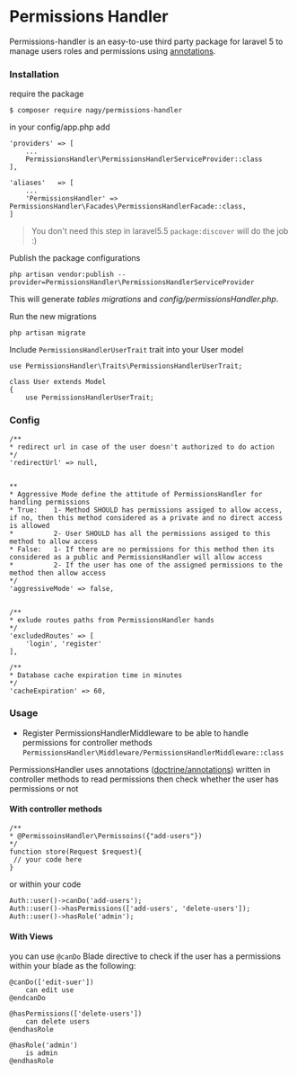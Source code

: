 # Permissions Handler
Permissions-handler is an easy-to-use third party package for laravel 5  to manage users roles and permissions  using [annotations](https://github.com/doctrine/annotations).


### Installation

require the package 
    
    $ composer require nagy/permissions-handler
    
 in your config/app.php add

    'providers' => [
        ...
        PermissionsHandler\PermissionsHandlerServiceProvider::class
    ],

    'aliases'   => [
        ...
        'PermissionsHandler' => PermissionsHandler\Facades\PermissionsHandlerFacade::class,
    ]

> You don't need this step in laravel5.5 `package:discover`  will do the job :)
    
Publish the package configurations

    php artisan vendor:publish --provider=PermissionsHandler\PermissionsHandlerServiceProvider

This will generate *tables migrations* and *config/permissionsHandler.php*.

Run the new migrations

    php artisan migrate

    
Include `PermissionsHandlerUserTrait` trait into your User model

    use PermissionsHandler\Traits\PermissionsHandlerUserTrait;

    class User extends Model
    {
        use PermissionsHandlerUserTrait;
    

### Config

    /**
    * redirect url in case of the user doesn't authorized to do action
    */
    'redirectUrl' => null,


    **
    * Aggressive Mode define the attitude of PermissionsHandler for handling permissions
    * True:    1- Method SHOULD has permissions assiged to allow access, if no, then this method considered as a private and no direct access is allowed
    *          2- User SHOULD has all the permissions assiged to this method to allow access
    * False:   1- If there are no permissions for this method then its considered as a public and PermissionsHandler will allow access
    *          2- If the user has one of the assigned permissions to the method then allow access
    */
    'aggressiveMode' => false,


    /**
    * exlude routes paths from PermissionsHandler hands
    */
    'excludedRoutes' => [
        'login', 'register'
    ],

    /**
    * Database cache expiration time in minutes
    */
    'cacheExpiration' => 60,

### Usage
 * Register PermissionsHandlerMiddleware to be able to handle permissions for controller methods
    `PermissionsHandler\Middleware/PermissionsHandlerMiddleware::class`

PermissionsHandler uses annotations ([doctrine/annotations](https://github.com/doctrine/annotations)) written in controller methods to read permissions then check whether the user has permissions or not 

#### With controller methods
	/**
	* @PermissoinsHandler\Permissoins({"add-users"})
	*/
	function store(Request $request){
	 // your code here
	}

or within your code

    Auth::user()->canDo('add-users');
    Auth::user()->hasPermissions(['add-users', 'delete-users']);
    Auth::user()->hasRole('admin');
#### With Views
you can use `@canDo` Blade directive to check if the user has a permissions within your blade as the following:

    @canDo(['edit-suer'])
        can edit use
    @endcanDo

    @hasPermissions(['delete-users'])
        can delete users
    @endhasRole

    @hasRole('admin')
        is admin
    @endhasRole
    